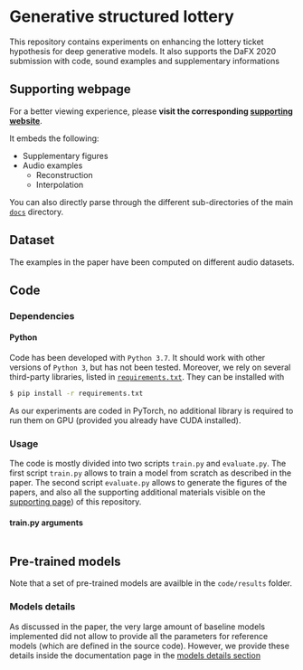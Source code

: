 # Generative structured lottery

This repository contains experiments on enhancing the lottery ticket hypothesis for deep generative models. It also supports the DaFX 2020 submission with code, sound examples and supplementary informations

## Supporting webpage

For a better viewing experience, please **visit the corresponding [supporting website](https://acids-ircam.github.io/lottery_generative/ "Generative lottery")**.

It embeds the following:
  * Supplementary figures
  * Audio examples
	* Reconstruction
	* Interpolation
  
You can also directly parse through the different sub-directories of the main [`docs`](docs) directory.

## Dataset

The examples in the paper have been computed on different audio datasets.

## Code

### Dependencies

#### Python

Code has been developed with `Python 3.7`. It should work with other versions of `Python 3`, but has not been tested. Moreover, we rely on several third-party libraries, listed in [`requirements.txt`](requirements.txt). They can be installed with

```bash
$ pip install -r requirements.txt
```

As our experiments are coded in PyTorch, no additional library is required to run them on GPU (provided you already have CUDA installed).

### Usage

The code is mostly divided into two scripts `train.py` and `evaluate.py`. The first script `train.py` allows to train a model from scratch as described in the paper. The second script `evaluate.py` allows to generate the figures of the papers, and also all the supporting additional materials visible on the [supporting page](https://acids-ircam.github.io/lottery_generative)) of this repository.

#### train.py arguments
```

```

## Pre-trained models

Note that a set of pre-trained models are availble in the `code/results` folder.

### Models details

As discussed in the paper, the very large amount of baseline models implemented did not allow to provide all the parameters for reference models (which are defined in the source code). However, we provide these details inside the documentation page in the [models details section](https://acids-ircam.github.io/lottery_generative/#models-details)
